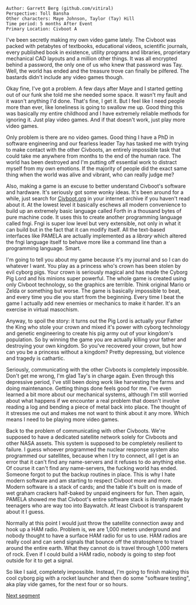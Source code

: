 ```
Author: Garrett Berg (github.com/vitiral)
Perspective: Toll Bansha
Other characters: Maye Johnson, Taylor (Tay) Hill
Time period: 5 months After Event
Primary Location: Civboot A
```

I've been secretly making my own video game lately. The Civboot was packed
with petabytes of textbooks, educational videos, scientific journals, every
published book in existence, utility programs and libraries, proprietary
mechanical CAD layouts and a million other things. It was all encrypted behind
a password, the only one of us who knew that password was Tay. Well, the world
has ended and the treasure trove can finally be pilfered. The bastards didn't
include any video games though.

Okay fine, I've got a problem. A few days after Maye and I started getting out
of our funk she told me she needed some space. It wasn't my fault and it wasn't
anything I'd done. That's fine, I get it. But I feel like I need people more
than ever, like loneliness is going to swallow me up. Good thing this was
basically my entire childhood and I have extremely reliable methods for
ignoring it. Just play video games. And if that doesn't work, just play more
video games.

Only problem is there are no video games. Good thing I have a PhD in software
engineering and our fearless leader Tay has tasked me with trying to make
contact with the other Civboots, an entirely impossible task that could take me
anywhere from months to the end of the human race. The world has been destroyed
and I'm putting off essential work to distract myself from my own emotions. If
the majority of people did the exact same thing when the world was alive and
vibrant, who can really judge me?

Also, making a game is an excuse to better understand Civboot's software and
hardware. It's seriously got some wonky ideas. It's been around for a while,
just search for [Civboot.org](http://civboot.org) in your internet archive if
you haven't read about it. At the lowest level it basically eschews all modern
convenience to build up an extremely basic language called Forth in a thousand
bytes of pure machine code. It uses this to create another programming language
called fngi. Fngi is super low level but very extensible, not only in what it
can build but in the fact that it can modify itself. All the text-based
interfaces like PAMELA are actually implemented as a _library_ which altered
the fngi language itself to behave more like a command line than a programming
language. Smart.

I'm going to tell you about my game because it's my journal and so I can do
whatever I want. You play as a princess who's crown has been stolen by evil
cyborg pigs. Your crown is seriously magical and has made the Cyborg Pig Lord
and his minions super powerful. The whole game is created using only Civboot
technology, so the graphics are terrible. Think original Mario or Zelda or
something but worse. The game is basically impossible to beat, and every time
you die you start from the beginning. Every time I beat the game I actually add
new enemies or mechanics to make it harder. It's an exercise in virtual
masochism.

Anyway, to spoil the story: it turns out the Pig Lord is actually your Father
the King who stole your crown and mixed it's power with cyborg technology and
genetic engineering to create his pig army out of your kingdom's population. So
by winning the game you are actually killing your father and destroying your
own kingdom. So you've recovered your crown, but how can you be a princess
without a kingdom? Pretty depressing, but violence and tragedy is cathartic.

Seriously, communicating with the other Civboots is completely impossible.
Don't get me wrong, I'm glad Tay's in charge again. Even through this
depressive period, I've still been doing work like harvesting the farms and
doing maintenance. Getting things done feels good for me. I've even learned a
bit more about our mechanical systems, although I'm still worried about what
happens if we encounter a real problem that doesn't involve reading a log and
bending a piece of metal back into place. The thought of it stresses me out and
makes me not want to think about it any more. Which means I need to be playing
more video games.

Back to the problem of communicating with other Civboots. We're supposed to
have a dedicated satellite network solely for Civboots and other NASA assets.
This system is supposed to be completely resilient to failure. I guess whoever
programmed the nuclear response system also programmed our satellites, because
when I try to connect, all I get is an error that it can't find any name-servers
and it refuses to do anything else. Of course it can't find any name-servers,
the fucking world has ended. Someone forgot to put the backup routines in
place. This is why I hate modern software and am starting to respect Civboot
more and more. Modern software is a stack of cards; and the table it's built on
is made of wet graham crackers half-baked by unpaid engineers for fun. Then
again, PAMELA showed me that Civboot's entire software stack is _literally_
made by teenagers who are way too into Baywatch. At least Civboot is
transparent about it I guess.

Normally at this point I would just throw the satellite connection away and hook
up a HAM radio. Problem is, we are 1,000 meters underground and nobody thought
to have a surface HAM radio for us to use. HAM radios are really cool and can
send signals that bounce off the stratosphere to travel around the entire
earth. What they cannot do is travel through 1,000 meters of rock. Even if I
could build a HAM radio, nobody is going to step foot outside for it to get a
signal.

So like I said, completely impossible. Instead, I'm going to finish making this
cool cyborg pig with a rocket launcher and then do some "software testing", aka
play vide games, for the next four or so hours.

[Next segment](./comms2.md)
